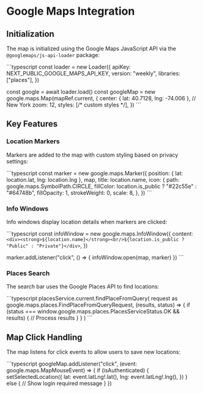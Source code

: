 # Google Maps Integration

## Initialization

The map is initialized using the Google Maps JavaScript API via the `@googlemaps/js-api-loader` package:

\`\`\`typescript
const loader = new Loader({
  apiKey: NEXT_PUBLIC_GOOGLE_MAPS_API_KEY,
  version: "weekly",
  libraries: ["places"],
})

const google = await loader.load()
const googleMap = new google.maps.Map(mapRef.current, {
  center: { lat: 40.7128, lng: -74.006 }, // New York
  zoom: 12,
  styles: [/* custom styles */],
})
\`\`\`

## Key Features

### Location Markers

Markers are added to the map with custom styling based on privacy settings:

\`\`\`typescript
const marker = new google.maps.Marker({
  position: { lat: location.lat, lng: location.lng },
  map,
  title: location.name,
  icon: {
    path: google.maps.SymbolPath.CIRCLE,
    fillColor: location.is_public ? "#22c55e" : "#64748b",
    fillOpacity: 1,
    strokeWeight: 0,
    scale: 8,
  },
})
\`\`\`

### Info Windows

Info windows display location details when markers are clicked:

\`\`\`typescript
const infoWindow = new google.maps.InfoWindow({
  content: `<div><strong>${location.name}</strong><br/>${location.is_public ? "Public" : "Private"}</div>`,
})

marker.addListener("click", () => {
  infoWindow.open(map, marker)
})
\`\`\`

### Places Search

The search bar uses the Google Places API to find locations:

\`\`\`typescript
placesService.current.findPlaceFromQuery(
  request as google.maps.places.FindPlaceFromQueryRequest,
  (results, status) => {
    if (status === window.google.maps.places.PlacesServiceStatus.OK && results) {
      // Process results
    }
  }
)
\`\`\`

## Map Click Handling

The map listens for click events to allow users to save new locations:

\`\`\`typescript
googleMap.addListener("click", (event: google.maps.MapMouseEvent) => {
  if (isAuthenticated) {
    setSelectedLocation({
      lat: event.latLng!.lat(),
      lng: event.latLng!.lng(),
    })
  } else {
    // Show login required message
  }
})
